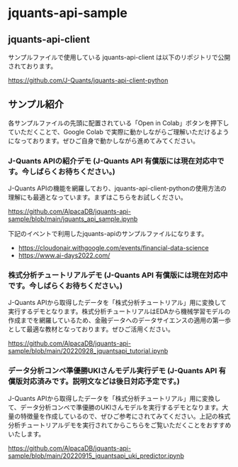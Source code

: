 # jquants-api-sample

## jquants-api-client

サンプルファイルで使用している jquants-api-client は以下のリポジトリで公開されております。

https://github.com/J-Quants/jquants-api-client-python

## サンプル紹介

各サンプルファイルの先頭に配置されている「Open in Colab」ボタンを押下していただくことで、Google Colab で実際に動かしながらご理解いただけるようになっております。ぜひご自身で動かしながら進めてみてください。

### J-Quants APIの紹介デモ (J-Quants API 有償版には現在対応中です。今しばらくお待ちください。)

J-Quants APIの機能を網羅しており、jquants-api-client-pythonの使用方法の理解にも最適となっています。まずはこちらをお試しください。

https://github.com/AlpacaDB/jquants-api-sample/blob/main/jquants_api_sample.ipynb

下記のイベントで利用したjquants-apiのサンプルファイルになります。

- https://cloudonair.withgoogle.com/events/financial-data-science
- https://www.ai-days2022.com/

### 株式分析チュートリアルデモ (J-Quants API 有償版には現在対応中です。今しばらくお待ちください。)

J-Quants APIから取得したデータを「株式分析チュートリアル」用に変換して実行するデモとなります。株式分析チュートリアルはEDAから機械学習モデルの作成までを網羅しているため、金融データへのデータサイエンスの適用の第一歩として最適な教材となっております。ぜひご活用ください。

https://github.com/AlpacaDB/jquants-api-sample/blob/main/20220928_jquantsapi_tutorial.ipynb

### データ分析コンペ準優勝UKIさんモデル実行デモ (J-Quants API 有償版対応済みです。説明文などは後日対応予定です。)

J-Quants APIから取得したデータを「株式分析チュートリアル」用に変換して、データ分析コンペで準優勝のUKIさんモデルを実行するデモとなります。大量の特徴量を作成しているので、ぜひご参考にされてみてください。上記の株式分析チュートリアルデモを実行されてからこちらをご覧いただくことをおすすめいたします。

https://github.com/AlpacaDB/jquants-api-sample/blob/main/20220915_jquantsapi_uki_predictor.ipynb

